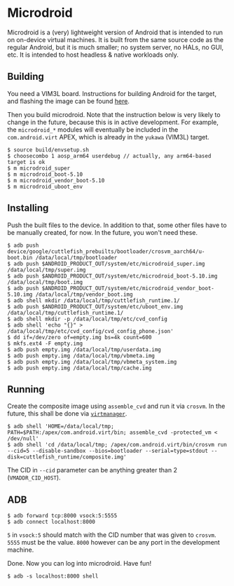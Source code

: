 # Microdroid

Microdroid is a (very) lightweight version of Android that is intended to run on
on-device virtual machines. It is built from the same source code as the regular
Android, but it is much smaller; no system server, no HALs, no GUI, etc. It is
intended to host headless & native workloads only.

## Building

You need a VIM3L board. Instructions for building Android for the target, and
flashing the image can be found [here](../docs/getting_started/yukawa.md).

Then you build microdroid. Note that the instruction below is very likely to
change in the future, because this is in active development. For example, the
`microdroid_*` modules will eventually be included in the `com.android.virt`
APEX, which is already in the `yukawa` (VIM3L) target.

```
$ source build/envsetup.sh
$ choosecombo 1 aosp_arm64 userdebug // actually, any arm64-based target is ok
$ m microdroid_super
$ m microdroid_boot-5.10
$ m microdroid_vendor_boot-5.10
$ m microdroid_uboot_env
```

## Installing

Push the built files to the device. In addition to that, some other files have
to be manually created, for now. In the future, you won't need these.

```
$ adb push device/google/cuttlefish_prebuilts/bootloader/crosvm_aarch64/u-boot.bin /data/local/tmp/bootloader
$ adb push $ANDROID_PRODUCT_OUT/system/etc/microdroid_super.img /data/local/tmp/super.img
$ adb push $ANDROID_PRODUCT_OUT/system/etc/microdroid_boot-5.10.img /data/local/tmp/boot.img
$ adb push $ANDROID_PRODUCT_OUT/system/etc/microdroid_vendor_boot-5.10.img /data/local/tmp/vendor_boot.img
$ adb shell mkdir /data/local/tmp/cuttlefish_runtime.1/
$ adb push $ANDROID_PRODUCT_OUT/system/etc/uboot_env.img /data/local/tmp/cuttlefish_runtime.1/
$ adb shell mkdir -p /data/local/tmp/etc/cvd_config
$ adb shell 'echo "{}" > /data/local/tmp/etc/cvd_config/cvd_config_phone.json'
$ dd if=/dev/zero of=empty.img bs=4k count=600
$ mkfs.ext4 -F empty.img
$ adb push empty.img /data/local/tmp/userdata.img
$ adb push empty.img /data/local/tmp/vbmeta.img
$ adb push empty.img /data/local/tmp/vbmeta_system.img
$ adb push empty.img /data/local/tmp/cache.img
```

## Running

Create the composite image using `assemble_cvd` and run it via `crosvm`. In the
future, this shall be done via [`virtmanager`](../virtmanager/).

```
$ adb shell 'HOME=/data/local/tmp; PATH=$PATH:/apex/com.android.virt/bin; assemble_cvd -protected_vm < /dev/null'
$ adb shell 'cd /data/local/tmp; /apex/com.android.virt/bin/crosvm run --cid=5 --disable-sandbox --bios=bootloader --serial=type=stdout --disk=cuttlefish_runtime/composite.img'
```

The CID in `--cid` parameter can be anything greater than 2 (`VMADDR_CID_HOST`).

## ADB

```
$ adb forward tcp:8000 vsock:5:5555
$ adb connect localhost:8000
```

`5` in `vsock:5` should match with the CID number that was given to `crosvm`.
`5555` must be the value. `8000` however can be any port in the development
machine.

Done. Now you can log into microdroid. Have fun!

```
$ adb -s localhost:8000 shell
```
